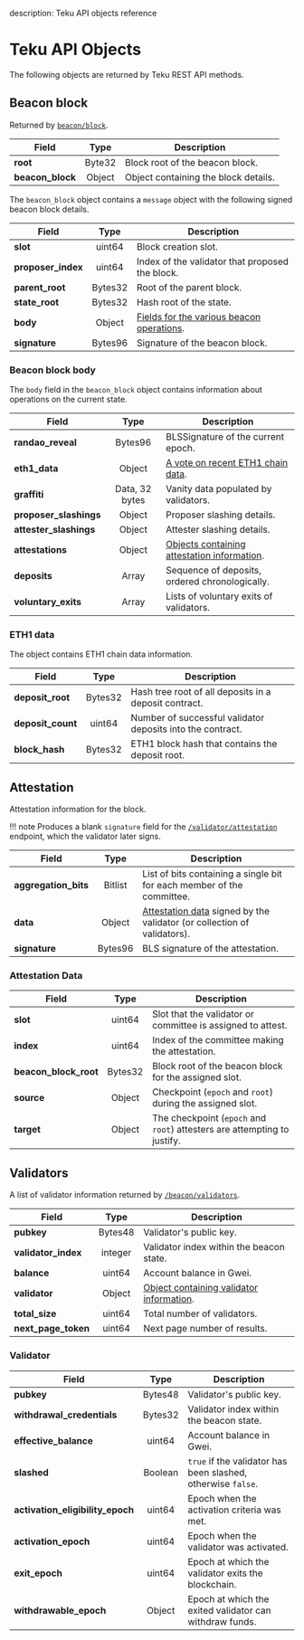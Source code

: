 description: Teku API objects reference
<!--- END of page meta data -->

# Teku API Objects

The following objects are returned by Teku REST API methods.

## Beacon block

Returned by [`beacon/block`](https://pegasyseng.github.io/teku/#operation/getBeaconBlock).

| Field                | Type                | Description                                         |
|----------------------|:-------------------:|-----------------------------------------------------|
| **root**             | Byte32              | Block root of the beacon block.                     |
| **beacon_block**     | Object              | Object containing the block details.                |

The `beacon_block` object contains a `message` object with the following signed beacon block
details.

| Field                | Type                | Description                                         |
|----------------------|:-------------------:|-----------------------------------------------------|
| **slot**             | uint64              | Block creation slot.                                |
| **proposer_index**   | uint64              | Index of the validator that proposed the block.     |
| **parent_root**      | Bytes32             | Root of the parent block.                           |
| **state_root**       | Bytes32             | Hash root of the state.                            |
| **body**             | Object              | [Fields for the various beacon operations](#beacon-block-body). |
| **signature**        | Bytes96             | Signature of the beacon block.                      |

### Beacon block body

The `body` field in the `beacon_block` object contains information about operations on the current
state.

| Field                  | Type                | Description                                         |
|------------------------|:-------------------:|-----------------------------------------------------|
| **randao_reveal**      | Bytes96             | BLSSignature of the current epoch.                  |
| **eth1_data**          | Object              | [A vote on recent ETH1 chain data](#eth1-data).    |
| **graffiti**           | Data, 32 bytes      | Vanity data populated by validators.                |
| **proposer_slashings** | Object              | Proposer slashing details.                         |
| **attester_slashings** | Object              | Attester slashing details.                         |
| **attestations**       | Object              | [Objects containing attestation information](#attestation). |
| **deposits**           | Array               | Sequence of deposits, ordered chronologically.      |
| **voluntary_exits**    | Array               | Lists of voluntary exits of validators.             |

### ETH1 data

The object contains ETH1 chain data information.

| Field                | Type                | Description                                         |
|----------------------|:-------------------:|-----------------------------------------------------|
| **deposit_root**     | Bytes32             | Hash tree root of all deposits in a deposit contract. |
| **deposit_count**    | uint64              | Number of successful validator deposits into the contract.|
| **block_hash**       | Bytes32             | ETH1 block hash that contains the deposit root. |

## Attestation

Attestation information for the block.

!!! note
    Produces a blank `signature` field for the
    [`/validator/attestation`](https://pegasyseng.github.io/teku/#operation/getValidatorAttestation)
    endpoint, which the validator later signs.

| Field                | Type                | Description                                         |
|----------------------|:-------------------:|-----------------------------------------------------|
| **aggregation_bits** | Bitlist             | List of bits containing a single bit for each member of the committee. |
| **data**             | Object              | [Attestation data](#attestation-data) signed by the validator (or collection of validators). |
| **signature**        | Bytes96             | BLS signature of the attestation.                   |

### Attestation Data

| Field                | Type                | Description                                         |
|----------------------|:-------------------:|-----------------------------------------------------|
| **slot**             | uint64              | Slot that the validator or committee is assigned to attest. |
| **index**            | uint64              | Index of the committee making  the attestation.     |
| **beacon_block_root** | Bytes32            | Block root of the beacon block for the assigned slot. |
| **source**           | Object              | Checkpoint (`epoch` and `root`) during the assigned slot. |
| **target**           | Object              | The checkpoint (`epoch` and `root`) attesters are attempting to justify. |

## Validators

A list of validator information returned by
[`/beacon/validators`](https://pegasyseng.github.io/teku/#operation/getBeaconValidators).

| Field                | Type                | Description                                         |
|----------------------|:-------------------:|-----------------------------------------------------|
| **pubkey**           | Bytes48             | Validator's public key.                             |
| **validator_index**  | integer             | Validator index within the beacon state.            |
| **balance**          | uint64              | Account balance in Gwei.                            |
| **validator**        | Object              | [Object containing validator information](#validator). |
| **total_size**       | uint64              | Total number of validators.                         |
| **next_page_token**  | uint64              | Next page number of results.                        |

### Validator

| Field                      | Type                | Description                                         |
|----------------------------|:-------------------:|-----------------------------------------------------|
| **pubkey**                 | Bytes48             | Validator's public key.                             |
| **withdrawal_credentials** | Bytes32             | Validator index within the beacon state.            |
| **effective_balance**      | uint64              | Account balance in Gwei.                            |
| **slashed**                | Boolean             | `true` if the validator has been slashed, otherwise `false`.|
| **activation_eligibility_epoch** | uint64        | Epoch when the activation criteria was met.         |
| **activation_epoch**       | uint64              | Epoch when the validator was activated.             |
| **exit_epoch**             | uint64              | Epoch at which the validator exits the blockchain. |
| **withdrawable_epoch**     | Object              | Epoch at which the exited validator can withdraw funds. |
